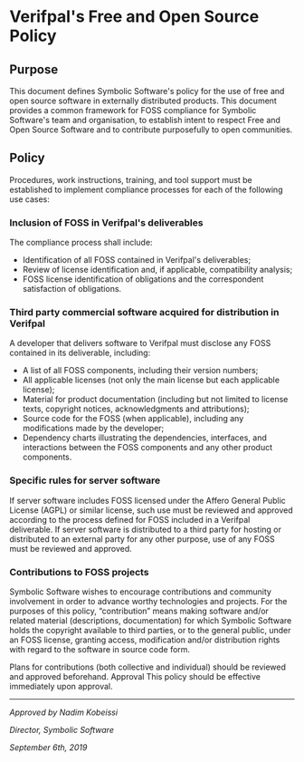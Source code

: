 <!---
# SPDX-FileCopyrightText: © 2019-2020 Nadim Kobeissi <nadim@symbolic.software>
# SPDX-License-Identifier: CC-BY-SA-4.0
-->

# Verifpal's Free and Open Source Policy

## Purpose
This document defines Symbolic Software's policy for the use of free and open source software in externally distributed products. This document provides a common framework for FOSS compliance for Symbolic Software's team and organisation, to establish intent to respect Free and Open Source Software and to contribute purposefully to open communities.

## Policy
Procedures, work instructions, training, and tool support must be established to implement compliance processes for each of the following use cases:

### Inclusion of FOSS in Verifpal's deliverables
The compliance process shall include:

- Identification of all FOSS contained in Verifpal's deliverables;
- Review of license identification and, if applicable, compatibility analysis;
- FOSS license identification of obligations and the correspondent satisfaction of obligations.

### Third party commercial software acquired for distribution in Verifpal

A developer that delivers software to Verifpal must disclose any FOSS contained in its deliverable, including:

- A list of all FOSS components, including their version numbers;
- All applicable licenses (not only the main license but each applicable license);
- Material for product documentation (including but not limited to license texts, copyright notices, acknowledgments and attributions);
- Source code for the FOSS (when applicable), including any modifications made by the developer;
- Dependency charts illustrating the dependencies, interfaces, and interactions between the FOSS components and any other product components.

### Specific rules for server software
If server software includes FOSS licensed under the Affero General Public License (AGPL) or similar license, such use must be reviewed and approved according to the process defined for FOSS included in a Verifpal deliverable. If server software is distributed to a third party for hosting or distributed to an external party for any other purpose, use of any FOSS must be reviewed and approved.

### Contributions to FOSS projects
Symbolic Software wishes to encourage contributions and community involvement in order to advance worthy technologies and projects. For the purposes of this policy, “contribution” means making software and/or related material (descriptions, documentation) for which Symbolic Software holds the copyright available to third parties, or to the general public, under an FOSS license, granting access, modification and/or distribution rights with regard to the software in source code form.

Plans for contributions (both collective and individual) should be reviewed and approved beforehand. Approval This policy should be effective immediately upon approval.

---

*Approved by Nadim Kobeissi*

*Director, Symbolic Software*

*September 6th, 2019*